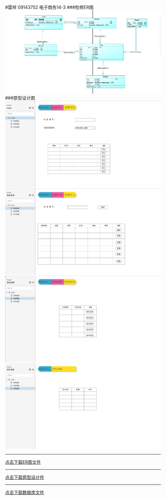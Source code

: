 #雷祥 09143752 电子商务14-3
###检修ER图
![image](/ER.png)
###原型设计图
![image](/model1.png)
![image](/model2.png)
![image](/model3.png)
![image](/model4.png)
***
[点击下载ER图文件](/shebei.cdm)
***
[点击下载原型设计件](/原型.rp)
***
[点击下载数据库文件](/shebei.sql)
